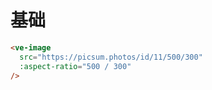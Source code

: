 # 基础

```html
<ve-image 
  src="https://picsum.photos/id/11/500/300"
  :aspect-ratio="500 / 300"
/>
```